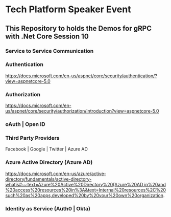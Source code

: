 # Tech Platform Speaker Event

## This Repository to holds the Demos for gRPC with .Net Core Session 10

### Service to Service Communication

### Authentication
https://docs.microsoft.com/en-us/aspnet/core/security/authentication/?view=aspnetcore-5.0

### Authorization
https://docs.microsoft.com/en-us/aspnet/core/security/authorization/introduction?view=aspnetcore-5.0

### oAuth | Open ID

### Third Party Providers
Facebook | Google | Twitter | Azure AD

### Azure Active Directory (Azure AD)
https://docs.microsoft.com/en-us/azure/active-directory/fundamentals/active-directory-whatis#:~:text=Azure%20Active%20Directory%20(Azure%20AD,in%20and%20access%20resources%20in%3A&text=Internal%20resources%2C%20such%20as%20apps,developed%20by%20your%20own%20organization.

### Identity as Service (Auth0 | Okta)

